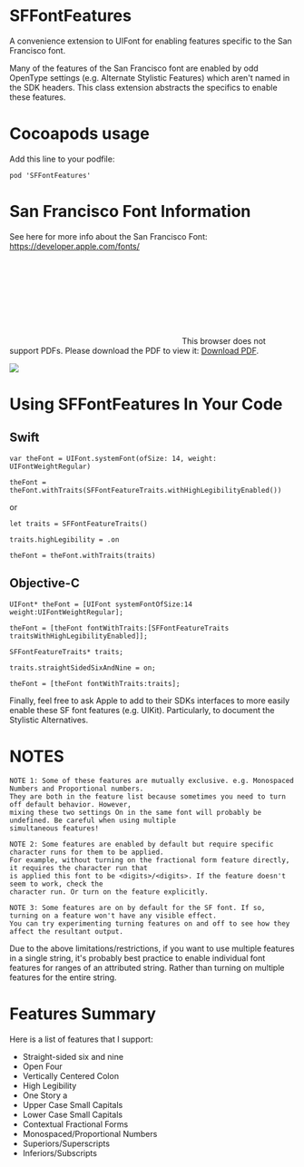 # SFFontFeatures

A convenience extension to UIFont for enabling features specific to the San Francisco font. 

Many of the features of the San Francisco font are enabled by odd OpenType settings (e.g. Alternate Stylistic Features)
which aren't named in the SDK headers. This class extension abstracts the specifics to enable these features.

# Cocoapods usage

Add this line to your podfile:

`pod 'SFFontFeatures'`

# San Francisco Font Information

See here for more info about the San Francisco Font:
https://developer.apple.com/fonts/

<object data="https://github.com/djfitz/SFFontFeatures/blob/master/SanFranciscoFontFeatures.pdf" type="application/pdf">
    <embed src="https://github.com/djfitz/SFFontFeatures/blob/master/SanFranciscoFontFeatures.pdf">
        This browser does not support PDFs. Please download the PDF to view it: <a href="https://github.com/djfitz/SFFontFeatures/blob/master/SanFranciscoFontFeatures.pdf">Download PDF</a>.</p>
    </embed>
</object>

![](https://github.com/djfitz/SFFontFeatures/blob/master/SanFranciscoFontFeatures.png)

# Using SFFontFeatures In Your Code

## Swift

`var theFont = UIFont.systemFont(ofSize: 14, weight: UIFontWeightRegular)`

`theFont = theFont.withTraits(SFFontFeatureTraits.withHighLegibilityEnabled())`

or

`let traits = SFFontFeatureTraits()`

`traits.highLegibility = .on`

`theFont = theFont.withTraits(traits)`

## Objective-C

`UIFont* theFont = [UIFont systemFontOfSize:14 weight:UIFontWeightRegular];`

`theFont = [theFont fontWithTraits:[SFFontFeatureTraits traitsWithHighLegibilityEnabled]];`

`SFFontFeatureTraits* traits;`

`traits.straightSidedSixAndNine = on;`

`theFont = [theFont fontWithTraits:traits];`

Finally, feel free to ask Apple to add to their SDKs interfaces to more easily enable these SF font features (e.g. UIKit).
Particularly, to document the Stylistic Alternatives.

# NOTES

	NOTE 1: Some of these features are mutually exclusive. e.g. Monospaced Numbers and Proportional numbers.
	They are both in the feature list because sometimes you need to turn off default behavior. However,
	mixing these two settings On in the same font will probably be undefined. Be careful when using multiple
	simultaneous features!

	NOTE 2: Some features are enabled by default but require specific character runs for them to be applied.
	For example, without turning on the fractional form feature directly, it requires the character run that
	is applied this font to be <digits>/<digits>. If the feature doesn't seem to work, check the
	character run. Or turn on the feature explicitly.

	NOTE 3: Some features are on by default for the SF font. If so, turning on a feature won't have any visible effect.
	You can try experimenting turning features on and off to see how they affect the resultant output.

Due to the above limitations/restrictions, if you want to use multiple features in a single string,  it's probably best practice to enable individual font features for ranges of an attributed string. Rather than turning on multiple features for the entire string.

# Features Summary

Here is a list of features that I support:

* Straight-sided six and nine
* Open Four
* Vertically Centered Colon
* High Legibility
* One Story a
* Upper Case Small Capitals
* Lower Case Small Capitals
* Contextual Fractional Forms
* Monospaced/Proportional Numbers
* Superiors/Superscripts
* Inferiors/Subscripts
